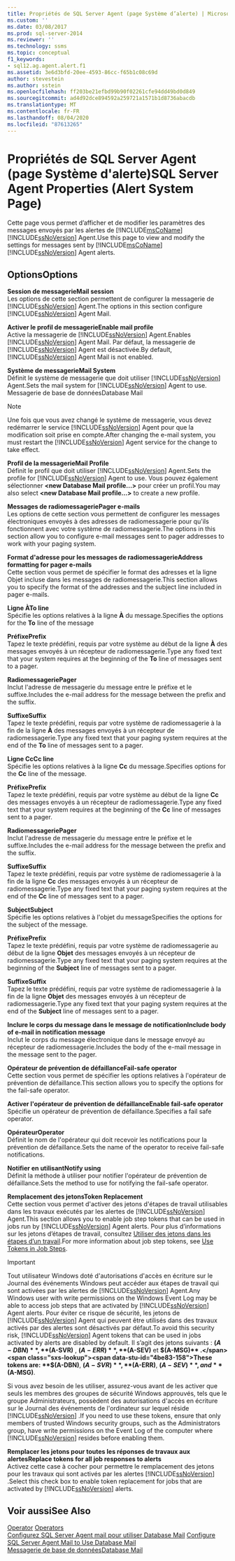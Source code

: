 ```yaml
---
title: Propriétés de SQL Server Agent (page Système d’alerte) | Microsoft Docs
ms.custom: ''
ms.date: 03/08/2017
ms.prod: sql-server-2014
ms.reviewer: ''
ms.technology: ssms
ms.topic: conceptual
f1_keywords:
- sql12.ag.agent.alert.f1
ms.assetid: 3e6d3bfd-20ee-4593-86cc-f65b1c08c69d
author: stevestein
ms.author: sstein
ms.openlocfilehash: ff203be21efbd99b90f02261cfe94dd49bd0d849
ms.sourcegitcommit: ad4d92dce894592a259721a1571b1d8736abacdb
ms.translationtype: MT
ms.contentlocale: fr-FR
ms.lasthandoff: 08/04/2020
ms.locfileid: "87613265"
---
```

# <a name="sql-server-agent-properties-alert-system-page"></a><span data-ttu-id="4be83-102">Propriétés de SQL Server Agent (page Système d'alerte)</span><span class="sxs-lookup"><span data-stu-id="4be83-102">SQL Server Agent Properties (Alert System Page)</span></span>
  <span data-ttu-id="4be83-103">Cette page vous permet d’afficher et de modifier les paramètres des messages envoyés par les alertes de [!INCLUDE[msCoName](../../includes/msconame-md.md)] [!INCLUDE[ssNoVersion](../../includes/ssnoversion-md.md)] Agent.</span><span class="sxs-lookup"><span data-stu-id="4be83-103">Use this page to view and modify the settings for messages sent by [!INCLUDE[msCoName](../../includes/msconame-md.md)] [!INCLUDE[ssNoVersion](../../includes/ssnoversion-md.md)] Agent alerts.</span></span>  
  
## <a name="options"></a><span data-ttu-id="4be83-104">Options</span><span class="sxs-lookup"><span data-stu-id="4be83-104">Options</span></span>  
 <span data-ttu-id="4be83-105">**Session de messagerie**</span><span class="sxs-lookup"><span data-stu-id="4be83-105">**Mail session**</span></span>  
 <span data-ttu-id="4be83-106">Les options de cette section permettent de configurer la messagerie de [!INCLUDE[ssNoVersion](../../includes/ssnoversion-md.md)] Agent.</span><span class="sxs-lookup"><span data-stu-id="4be83-106">The options in this section configure [!INCLUDE[ssNoVersion](../../includes/ssnoversion-md.md)] Agent Mail.</span></span>  
  
 <span data-ttu-id="4be83-107">**Activer le profil de messagerie**</span><span class="sxs-lookup"><span data-stu-id="4be83-107">**Enable mail profile**</span></span>  
 <span data-ttu-id="4be83-108">Active la messagerie de [!INCLUDE[ssNoVersion](../../includes/ssnoversion-md.md)] Agent.</span><span class="sxs-lookup"><span data-stu-id="4be83-108">Enables [!INCLUDE[ssNoVersion](../../includes/ssnoversion-md.md)] Agent Mail.</span></span> <span data-ttu-id="4be83-109">Par défaut, la messagerie de [!INCLUDE[ssNoVersion](../../includes/ssnoversion-md.md)] Agent est désactivée.</span><span class="sxs-lookup"><span data-stu-id="4be83-109">By default, [!INCLUDE[ssNoVersion](../../includes/ssnoversion-md.md)] Agent Mail is not enabled.</span></span>  
  
 <span data-ttu-id="4be83-110">**Système de messagerie**</span><span class="sxs-lookup"><span data-stu-id="4be83-110">**Mail System**</span></span>  
 <span data-ttu-id="4be83-111">Définit le système de messagerie que doit utiliser [!INCLUDE[ssNoVersion](../../includes/ssnoversion-md.md)] Agent.</span><span class="sxs-lookup"><span data-stu-id="4be83-111">Sets the mail system for [!INCLUDE[ssNoVersion](../../includes/ssnoversion-md.md)] Agent to use.</span></span> <span data-ttu-id="4be83-112">Messagerie de base de données</span><span class="sxs-lookup"><span data-stu-id="4be83-112">Database Mail</span></span>  
  
> [!NOTE]  
>  <span data-ttu-id="4be83-113">Une fois que vous avez changé le système de messagerie, vous devez redémarrer le service [!INCLUDE[ssNoVersion](../../includes/ssnoversion-md.md)] Agent pour que la modification soit prise en compte.</span><span class="sxs-lookup"><span data-stu-id="4be83-113">After changing the e-mail system, you must restart the [!INCLUDE[ssNoVersion](../../includes/ssnoversion-md.md)] Agent service for the change to take effect.</span></span>  
  
 <span data-ttu-id="4be83-114">**Profil de la messagerie**</span><span class="sxs-lookup"><span data-stu-id="4be83-114">**Mail Profile**</span></span>  
 <span data-ttu-id="4be83-115">Définit le profil que doit utiliser [!INCLUDE[ssNoVersion](../../includes/ssnoversion-md.md)] Agent.</span><span class="sxs-lookup"><span data-stu-id="4be83-115">Sets the profile for [!INCLUDE[ssNoVersion](../../includes/ssnoversion-md.md)] Agent to use.</span></span> <span data-ttu-id="4be83-116">Vous pouvez également sélectionner **\<new Database Mail profile...>** pour créer un profil.</span><span class="sxs-lookup"><span data-stu-id="4be83-116">You may also select **\<new Database Mail profile...>** to create a new profile.</span></span>  
  
 <span data-ttu-id="4be83-117">**Messages de radiomessagerie**</span><span class="sxs-lookup"><span data-stu-id="4be83-117">**Pager e-mails**</span></span>  
 <span data-ttu-id="4be83-118">Les options de cette section vous permettent de configurer les messages électroniques envoyés à des adresses de radiomessagerie pour qu'ils fonctionnent avec votre système de radiomessagerie.</span><span class="sxs-lookup"><span data-stu-id="4be83-118">The options in this section allow you to configure e-mail messages sent to pager addresses to work with your paging system.</span></span>  
  
 <span data-ttu-id="4be83-119">**Format d'adresse pour les messages de radiomessagerie**</span><span class="sxs-lookup"><span data-stu-id="4be83-119">**Address formatting for pager e-mails**</span></span>  
 <span data-ttu-id="4be83-120">Cette section vous permet de spécifier le format des adresses et la ligne Objet incluse dans les messages de radiomessagerie.</span><span class="sxs-lookup"><span data-stu-id="4be83-120">This section allows you to specify the format of the addresses and the subject line included in pager e-mails.</span></span>  
  
 <span data-ttu-id="4be83-121">**Ligne À**</span><span class="sxs-lookup"><span data-stu-id="4be83-121">**To line**</span></span>  
 <span data-ttu-id="4be83-122">Spécifie les options relatives à la ligne **À** du message.</span><span class="sxs-lookup"><span data-stu-id="4be83-122">Specifies the options for the **To** line of the message</span></span>  
  
 <span data-ttu-id="4be83-123">**Préfixe**</span><span class="sxs-lookup"><span data-stu-id="4be83-123">**Prefix**</span></span>  
 <span data-ttu-id="4be83-124">Tapez le texte prédéfini, requis par votre système au début de la ligne **À** des messages envoyés à un récepteur de radiomessagerie.</span><span class="sxs-lookup"><span data-stu-id="4be83-124">Type any fixed text that your system requires at the beginning of the **To** line of messages sent to a pager.</span></span>  
  
 <span data-ttu-id="4be83-125">**Radiomessagerie**</span><span class="sxs-lookup"><span data-stu-id="4be83-125">**Pager**</span></span>  
 <span data-ttu-id="4be83-126">Inclut l'adresse de messagerie du message entre le préfixe et le suffixe.</span><span class="sxs-lookup"><span data-stu-id="4be83-126">Includes the e-mail address for the message between the prefix and the suffix.</span></span>  
  
 <span data-ttu-id="4be83-127">**Suffixe**</span><span class="sxs-lookup"><span data-stu-id="4be83-127">**Suffix**</span></span>  
 <span data-ttu-id="4be83-128">Tapez le texte prédéfini, requis par votre système de radiomessagerie à la fin de la ligne **À** des messages envoyés à un récepteur de radiomessagerie.</span><span class="sxs-lookup"><span data-stu-id="4be83-128">Type any fixed text that your paging system requires at the end of the **To** line of messages sent to a pager.</span></span>  
  
 <span data-ttu-id="4be83-129">**Ligne Cc**</span><span class="sxs-lookup"><span data-stu-id="4be83-129">**Cc line**</span></span>  
 <span data-ttu-id="4be83-130">Spécifie les options relatives à la ligne **Cc** du message.</span><span class="sxs-lookup"><span data-stu-id="4be83-130">Specifies options for the **Cc** line of the message.</span></span>  
  
 <span data-ttu-id="4be83-131">**Préfixe**</span><span class="sxs-lookup"><span data-stu-id="4be83-131">**Prefix**</span></span>  
 <span data-ttu-id="4be83-132">Tapez le texte prédéfini, requis par votre système au début de la ligne **Cc** des messages envoyés à un récepteur de radiomessagerie.</span><span class="sxs-lookup"><span data-stu-id="4be83-132">Type any fixed text that your system requires at the beginning of the **Cc** line of messages sent to a pager.</span></span>  
  
 <span data-ttu-id="4be83-133">**Radiomessagerie**</span><span class="sxs-lookup"><span data-stu-id="4be83-133">**Pager**</span></span>  
 <span data-ttu-id="4be83-134">Inclut l'adresse de messagerie du message entre le préfixe et le suffixe.</span><span class="sxs-lookup"><span data-stu-id="4be83-134">Includes the e-mail address for the message between the prefix and the suffix.</span></span>  
  
 <span data-ttu-id="4be83-135">**Suffixe**</span><span class="sxs-lookup"><span data-stu-id="4be83-135">**Suffix**</span></span>  
 <span data-ttu-id="4be83-136">Tapez le texte prédéfini, requis par votre système de radiomessagerie à la fin de la ligne **Cc** des messages envoyés à un récepteur de radiomessagerie.</span><span class="sxs-lookup"><span data-stu-id="4be83-136">Type any fixed text that your paging system requires at the end of the **Cc** line of messages sent to a pager.</span></span>  
  
 <span data-ttu-id="4be83-137">**Subject**</span><span class="sxs-lookup"><span data-stu-id="4be83-137">**Subject**</span></span>  
 <span data-ttu-id="4be83-138">Spécifie les options relatives à l'objet du message</span><span class="sxs-lookup"><span data-stu-id="4be83-138">Specifies the options for the subject of the message.</span></span>  
  
 <span data-ttu-id="4be83-139">**Préfixe**</span><span class="sxs-lookup"><span data-stu-id="4be83-139">**Prefix**</span></span>  
 <span data-ttu-id="4be83-140">Tapez le texte prédéfini, requis par votre système de radiomessagerie au début de la ligne **Objet** des messages envoyés à un récepteur de radiomessagerie.</span><span class="sxs-lookup"><span data-stu-id="4be83-140">Type any fixed text that your paging system requires at the beginning of the **Subject** line of messages sent to a pager.</span></span>  
  
 <span data-ttu-id="4be83-141">**Suffixe**</span><span class="sxs-lookup"><span data-stu-id="4be83-141">**Suffix**</span></span>  
 <span data-ttu-id="4be83-142">Tapez le texte prédéfini, requis par votre système de radiomessagerie à la fin de la ligne **Objet** des messages envoyés à un récepteur de radiomessagerie.</span><span class="sxs-lookup"><span data-stu-id="4be83-142">Type any fixed text that your paging system requires at the end of the **Subject** line of messages sent to a pager.</span></span>  
  
 <span data-ttu-id="4be83-143">**Inclure le corps du message dans le message de notification**</span><span class="sxs-lookup"><span data-stu-id="4be83-143">**Include body of e-mail in notification message**</span></span>  
 <span data-ttu-id="4be83-144">Inclut le corps du message électronique dans le message envoyé au récepteur de radiomessagerie.</span><span class="sxs-lookup"><span data-stu-id="4be83-144">Includes the body of the e-mail message in the message sent to the pager.</span></span>  
  
 <span data-ttu-id="4be83-145">**Opérateur de prévention de défaillance**</span><span class="sxs-lookup"><span data-stu-id="4be83-145">**Fail-safe operator**</span></span>  
 <span data-ttu-id="4be83-146">Cette section vous permet de spécifier les options relatives à l'opérateur de prévention de défaillance.</span><span class="sxs-lookup"><span data-stu-id="4be83-146">This section allows you to specify the options for the fail-safe operator.</span></span>  
  
 <span data-ttu-id="4be83-147">**Activer l'opérateur de prévention de défaillance**</span><span class="sxs-lookup"><span data-stu-id="4be83-147">**Enable fail-safe operator**</span></span>  
 <span data-ttu-id="4be83-148">Spécifie un opérateur de prévention de défaillance.</span><span class="sxs-lookup"><span data-stu-id="4be83-148">Specifies a fail safe operator.</span></span>  
  
 <span data-ttu-id="4be83-149">**Opérateur**</span><span class="sxs-lookup"><span data-stu-id="4be83-149">**Operator**</span></span>  
 <span data-ttu-id="4be83-150">Définit le nom de l'opérateur qui doit recevoir les notifications pour la prévention de défaillance.</span><span class="sxs-lookup"><span data-stu-id="4be83-150">Sets the name of the operator to receive fail-safe notifications.</span></span>  
  
 <span data-ttu-id="4be83-151">**Notifier en utilisant**</span><span class="sxs-lookup"><span data-stu-id="4be83-151">**Notify using**</span></span>  
 <span data-ttu-id="4be83-152">Définit la méthode à utiliser pour notifier l'opérateur de prévention de défaillance.</span><span class="sxs-lookup"><span data-stu-id="4be83-152">Sets the method to use for notifying the fail-safe operator.</span></span>  
  
 <span data-ttu-id="4be83-153">**Remplacement des jetons**</span><span class="sxs-lookup"><span data-stu-id="4be83-153">**Token Replacement**</span></span>  
 <span data-ttu-id="4be83-154">Cette section vous permet d'activer des jetons d'étapes de travail utilisables dans les travaux exécutés par les alertes de [!INCLUDE[ssNoVersion](../../includes/ssnoversion-md.md)] Agent.</span><span class="sxs-lookup"><span data-stu-id="4be83-154">This section allows you to enable job step tokens that can be used in jobs run by [!INCLUDE[ssNoVersion](../../includes/ssnoversion-md.md)] Agent alerts.</span></span> <span data-ttu-id="4be83-155">Pour plus d’informations sur les jetons d’étapes de travail, consultez [Utiliser des jetons dans les étapes d’un travail](use-tokens-in-job-steps.md).</span><span class="sxs-lookup"><span data-stu-id="4be83-155">For more information about job step tokens, see [Use Tokens in Job Steps](use-tokens-in-job-steps.md).</span></span>  
  
> [!IMPORTANT]  
>  <span data-ttu-id="4be83-156">Tout utilisateur Windows doté d'autorisations d'accès en écriture sur le Journal des événements Windows peut accéder aux étapes de travail qui sont activées par les alertes de [!INCLUDE[ssNoVersion](../../includes/ssnoversion-md.md)] Agent.</span><span class="sxs-lookup"><span data-stu-id="4be83-156">Any Windows user with write permissions on the Windows Event Log may be able to access job steps that are activated by [!INCLUDE[ssNoVersion](../../includes/ssnoversion-md.md)] Agent alerts.</span></span> <span data-ttu-id="4be83-157">Pour éviter ce risque de sécurité, les jetons de [!INCLUDE[ssNoVersion](../../includes/ssnoversion-md.md)] Agent qui peuvent être utilisés dans des travaux activés par des alertes sont désactivés par défaut.</span><span class="sxs-lookup"><span data-stu-id="4be83-157">To avoid this security risk, [!INCLUDE[ssNoVersion](../../includes/ssnoversion-md.md)] Agent tokens that can be used in jobs activated by alerts are disabled by default.</span></span> <span data-ttu-id="4be83-158">Il s’agit des jetons suivants : **$(A-DBN)** , **$(A-SVR)** , **$(A-ERR)** , **$(A-SEV)** et **$(A-MSG)** .</span><span class="sxs-lookup"><span data-stu-id="4be83-158">These tokens are: **$(A-DBN)**, **$(A-SVR)**, **$(A-ERR)**, **$(A-SEV)**, and **$(A-MSG)**.</span></span>  
>   
>  <span data-ttu-id="4be83-159">Si vous avez besoin de les utiliser, assurez-vous avant de les activer que seuls les membres des groupes de sécurité Windows approuvés, tels que le groupe Administrateurs, possèdent des autorisations d'accès en écriture sur le Journal des événements de l'ordinateur sur lequel réside [!INCLUDE[ssNoVersion](../../includes/ssnoversion-md.md)] .</span><span class="sxs-lookup"><span data-stu-id="4be83-159">If you need to use these tokens, ensure that only members of trusted Windows security groups, such as the Administrators group, have write permissions on the Event Log of the computer where [!INCLUDE[ssNoVersion](../../includes/ssnoversion-md.md)] resides before enabling them.</span></span>  
  
 <span data-ttu-id="4be83-160">**Remplacer les jetons pour toutes les réponses de travaux aux alertes**</span><span class="sxs-lookup"><span data-stu-id="4be83-160">**Replace tokens for all job responses to alerts**</span></span>  
 <span data-ttu-id="4be83-161">Activez cette case à cocher pour permettre le remplacement des jetons pour les travaux qui sont activés par les alertes [!INCLUDE[ssNoVersion](../../includes/ssnoversion-md.md)] .</span><span class="sxs-lookup"><span data-stu-id="4be83-161">Select this check box to enable token replacement for jobs that are activated by [!INCLUDE[ssNoVersion](../../includes/ssnoversion-md.md)] alerts.</span></span>  
  
## <a name="see-also"></a><span data-ttu-id="4be83-162">Voir aussi</span><span class="sxs-lookup"><span data-stu-id="4be83-162">See Also</span></span>  
 <span data-ttu-id="4be83-163">[Operator](operators.md) </span><span class="sxs-lookup"><span data-stu-id="4be83-163">[Operators](operators.md) </span></span>  
 <span data-ttu-id="4be83-164">[Configurez SQL Server Agent mail pour utiliser Database Mail](../../relational-databases/database-mail/configure-sql-server-agent-mail-to-use-database-mail.md) </span><span class="sxs-lookup"><span data-stu-id="4be83-164">[Configure SQL Server Agent Mail to Use Database Mail](../../relational-databases/database-mail/configure-sql-server-agent-mail-to-use-database-mail.md) </span></span>  
 [<span data-ttu-id="4be83-165">Messagerie de base de données</span><span class="sxs-lookup"><span data-stu-id="4be83-165">Database Mail</span></span>](../../relational-databases/database-mail/database-mail.md)  
  
  
